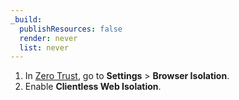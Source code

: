 ```yaml
---
_build:
  publishResources: false
  render: never
  list: never
---
```


1. In [Zero Trust](https://one.dash.cloudflare.com/), go to **Settings** > **Browser Isolation**.
2. Enable **Clientless Web Isolation**.
